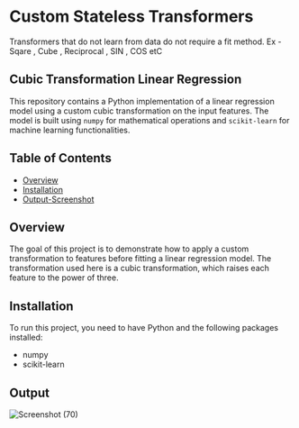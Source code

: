 
# Custom Stateless Transformers
Transformers that do not learn from data do not require a fit method. Ex - Sqare , Cube , Reciprocal , SIN , COS etC

## Cubic Transformation Linear Regression

This repository contains a Python implementation of a linear regression model using a custom cubic transformation on the input features. The model is built using `numpy` for mathematical operations and `scikit-learn` for machine learning functionalities.

## Table of Contents

- [Overview](#overview)
- [Installation](#installation)
- [Output-Screenshot](#output)

## Overview

The goal of this project is to demonstrate how to apply a custom transformation to features before fitting a linear regression model. The transformation used here is a cubic transformation, which raises each feature to the power of three.

## Installation

To run this project, you need to have Python and the following packages installed:

- numpy
- scikit-learn
## Output

![Screenshot (70)](https://github.com/user-attachments/assets/f486606d-eb17-4a8d-b0cb-b07cfb4b26f9)
